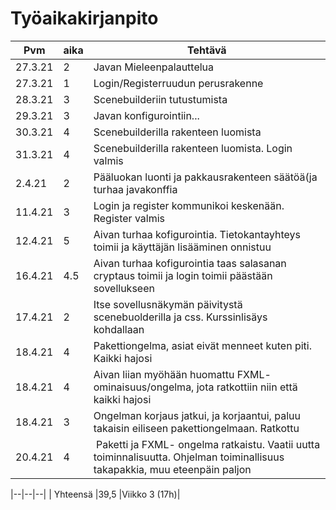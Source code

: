 # Työaikakirjanpito

| Pvm |aika  |Tehtävä | 
|--|--|--|
| 27.3.21 | 2 |Javan Mieleenpalauttelua  |
| 27.3.21 | 1 |Login/Registerruudun perusrakenne  |
| 28.3.21 | 3 |Scenebuilderiin tutustumista  |
| 29.3.21 | 3 |Javan konfigurointiin...  |
| 30.3.21 | 4 |Scenebuilderilla rakenteen luomista  |
| 31.3.21 | 4 |Scenebuilderilla rakenteen luomista. Login valmis  |
| 2.4.21 | 2 |Pääluokan luonti ja pakkausrakenteen säätöä(ja turhaa javakonffia  |
| 11.4.21 | 3 |Login ja register kommunikoi keskenään. Register valmis  |
| 12.4.21 | 5 |Aivan turhaa kofigurointia. Tietokantayhteys toimii ja käyttäjän lisääminen onnistuu  |
| 16.4.21 | 4.5 |Aivan turhaa kofigurointia taas salasanan cryptaus toimii ja login toimii päästään sovellukseen  |
| 17.4.21 | 2 | Itse sovellusnäkymän päivitystä scenebuolderilla ja css. Kurssinlisäys kohdallaan |
| 18.4.21| 4| Pakettiongelma, asiat eivät menneet kuten piti. Kaikki hajosi |
|18.4.21 | 4 | Aivan liian myöhään huomattu FXML- ominaisuus/ongelma, jota ratkottiin niin että kaikki hajosi |
|18.4.21 | 3 | Ongelman korjaus jatkui, ja korjaantui, paluu takaisin eiliseen pakettiongelmaan. Ratkottu |
|20.4.21 | 4 | Paketti ja FXML- ongelma ratkaistu. Vaatii uutta toiminnalisuutta. Ohjelman toiminallisuus takapakkia, muu eteenpäin paljon |

|--|--|--|
| Yhteensä |39,5  |Viikko 3 (17h)| 

